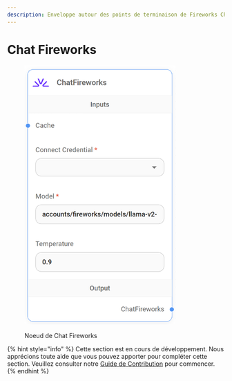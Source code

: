 ```yaml
---
description: Enveloppe autour des points de terminaison de Fireworks Chat.
---
```


# Chat Fireworks

<figure><img src="../../../.gitbook/assets/up-003.png" alt="" width="350"><figcaption><p>Noeud de Chat Fireworks</p></figcaption></figure>

{% hint style="info" %}
Cette section est en cours de développement. Nous apprécions toute aide que vous pouvez apporter pour compléter cette section. Veuillez consulter notre [Guide de Contribution](broken-reference) pour commencer.
{% endhint %}
